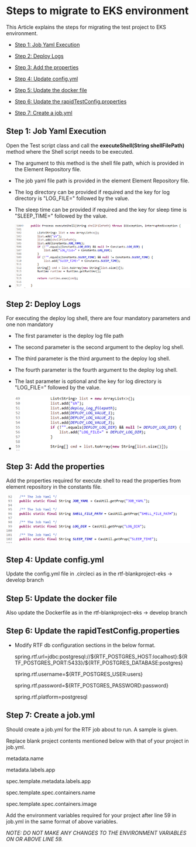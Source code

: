 # Steps to migrate to EKS environment

This Article explains the steps for migrating the test project to EKS environment.

* [Step 1: Job Yaml Execution](#job-yaml-Execution-head)

* [Step 2: Deploy Logs](#deploy-logs)

* [Step 3: Add the properties](#add-properties-elementrepo)

* [Step 4: Update config.yml](#update-config.yml)

* [Step 5: Update the docker file](#update-docker-file)

* [Step 6: Update the rapidTestConfig.properties](#update-rapidTestConfig-properties)

* [Step 7: Create a job.yml](#create-job.yml)

## Step 1: Job Yaml Execution <a name="job-yaml-Execution-head"></a>
Open the Test script class and call the **executeShell(String
shellFilePath)** method where the Shell script needs to be executed.

* The argument to this method is the shell file path, which is provided in the Element Repository file.
	
* The job yaml file path is provided in the element Element Repository file.

* The log directory can be provided if required and the key for log directory is "LOG_FILE=" followed by the value.

* The sleep time can be provided if required and the key for sleep time is "SLEEP_TIME=" followed by the value.

* ![](./images/media/1_jobyaml.png)

## Step 2: Deploy Logs <a name="deploy-logs"></a>
For executing the deploy log shell, there are four mandatory parameters and one non mandatory 
* The first parameter is the deploy log file path

* The second parameter is the second argument to the deploy log shell.

* The third parameter is the third argument to the deploy log shell.

* The fourth parameter is the fourth argument to the deploy log shell.

* The last parameter is optional and the key for log directory is "LOG_FILE=" followed by the value.

* ![](./images/media/2_deploylogs.png)

## Step 3: Add the properties <a name="add-properties-elementrepo"></a>
Add the properties required for execute shell to read the
properties from element repository in the constants file.

![](./images/media/3_elementrepo.png)

## Step 4: Update config.yml <a name="update-config.yml"></a>
Update the config.yml file in .circleci as in the rtf-blankproject-eks -> develop branch

## Step 5: Update the docker file <a name="update-docker-file"></a>
Also update the Dockerfile as in the rtf-blankproject-eks -> develop branch

## Step 6: Update the rapidTestConfig.properties <a name="update-rapidTestConfig-properties"></a>

* Modify RTF db configuration sections in the below format.

	spring.rtf.url=jdbc:postgresql://\${RTF_POSTGRES_HOST:localhost}:\${RTF_POSTGRES_PORT:5433}/\${RTF_POSTGRES_DATABASE:postgres}

	spring.rtf.username=\${RTF_POSTGRES_USER:users}

	spring.rtf.password=\${RTF_POSTGRES_PASSWORD:password}

	spring.rtf.platform=postgresql

## Step 7: Create a job.yml <a name="create-job.yml"></a>

Should create a job.yml for the RTF job about to run. A sample is
given.

Replace blank project contents mentioned below with that of your
project in job.yml.

metadata.name

metadata.labels.app

spec.template.metadata.labels.app

spec.template.spec.containers.name

spec.template.spec.containers.image

Add the environment variables required for your project after line 59
in job.yml in the same format of above variables.

*NOTE: DO NOT MAKE ANY CHANGES TO THE ENVIRONMENT VARIABLES ON OR
ABOVE LINE 59.*
